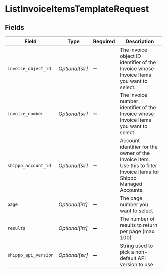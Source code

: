 # ListInvoiceItemsTemplateRequest


## Fields

| Field                                                                                                                | Type                                                                                                                 | Required                                                                                                             | Description                                                                                                          |
| -------------------------------------------------------------------------------------------------------------------- | -------------------------------------------------------------------------------------------------------------------- | -------------------------------------------------------------------------------------------------------------------- | -------------------------------------------------------------------------------------------------------------------- |
| `invoice_object_id`                                                                                                  | *Optional[str]*                                                                                                      | :heavy_minus_sign:                                                                                                   | The invoice object ID identifier of the Invoice whose Invoice Items you want to select.                              |
| `invoice_number`                                                                                                     | *Optional[str]*                                                                                                      | :heavy_minus_sign:                                                                                                   | The invoice number identifier of the Invoice whose Invoice Items you want to select.                                 |
| `shippo_account_id`                                                                                                  | *Optional[str]*                                                                                                      | :heavy_minus_sign:                                                                                                   | Account identifier for the owner of the Invoice Item. Use this to filter Invoice Items for <br/>Shippo Managed Accounts. |
| `page`                                                                                                               | *Optional[int]*                                                                                                      | :heavy_minus_sign:                                                                                                   | The page number you want to select                                                                                   |
| `results`                                                                                                            | *Optional[int]*                                                                                                      | :heavy_minus_sign:                                                                                                   | The number of results to return per page (max 100)                                                                   |
| `shippo_api_version`                                                                                                 | *Optional[str]*                                                                                                      | :heavy_minus_sign:                                                                                                   | String used to pick a non-default API version to use                                                                 |